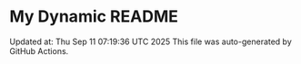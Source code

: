 # My Dynamic README
Updated at: Thu Sep 11 07:19:36 UTC 2025
This file was auto-generated by GitHub Actions.
